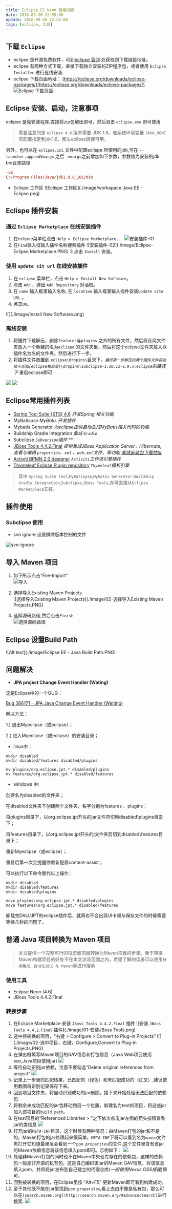 ```yaml
---
title: Eclipse EE Neon 使用说明
date: 2016-09-20 22:55:00
update: 2016-09-20 22:55:00
tags: [eclispe, 工具]
---
```


## 下载 `Eclipse`
* eclipse 是开源免费软件，可到[eclipse 官网](https://eclipse.org/) 处获取到下载链接地址。
* eclipse 有两种方式下载，直接下载独立安装的ZIP程序包，或者使用 `Eclipse Installer` 进行在线安装.
* eclipse 下载页面地址：
[https://eclipse.org/downloads/eclipse-packages/](https://eclipse.org/downloads/eclipse-packages/)
![Eclipse 下载页面](./image/下载Eclipse.png)

## Eclipse 安装、启动，注意事项

eclipse 是免安装程序,直接将zip包解压即可，然后双击 `eclipse.exe` 即可使用

>需要注意的是 `eclipse 4.6` 版本需要 JDK 1.8。若系统环境变量 `JAVA_HOME`有配置指定到jdk1.8，那么eclipse直接可用。 <br/>

另外，也可以在 `eclipse.ini` 文件中配置eclispe 所使用的jdk,可在 `--launcher.appendVmargs` 之后 `-vmargs`之前增加如下参数，参数值为安装的jdk bin目录路径

```ini
-vm
C:/Program Files/Java/jdk1.8.0_101/bin
```
* Eclispe 工作区
![Eclispe 工作区](./image/workspace Java EE - Eclipse.png)

## Eclispe 插件安装

### 通过 `Eclipse Marketplace` 在线安装插件

1. 在eclipse菜单栏点击 `Help > Eclipse Marketplace...`
![安装插件-01](./image/安装插件-01.PNG)
2. 在`Find`输入框输入插件名称搜索插件
![安装插件-02](./image/Eclipse-Eclipse Marketplace.PNG)
3 点击 `Install` 安装。

### 使用 `update sit url` 在线安装插件

1. 在 `eclipse` 菜单栏，点击 `Help > Install New Software`。
2. 点击 `Add` ，弹出 `Add Repository` 对话框。
3. 在 `name` 输入框里输入名称, 在 `location` 输入框里输入插件安装`Update site URL` 。
4. 点击`OK`。

![](./image/Install New Software.png)

### 离线安装

1. 将插件下载解压，删除`features`与`plugins` 之外的所有文件，然后将此两文件夹放入一个新建的名为`eclispe` 的文件夹里，然后将这个eclipse文件夹放入以插件名为名的文件夹。然后进行下一步。
2. 将插件文件放置到 `eclipse\dropins\`目录下，*`最终第一步解压的两个插件文件将会位于形如{eclipse根目录}\dropins\Subclipse-1.10.13-1.9.x\eclipse`的路径下* 重启eclipse即可

![](./image/离线安装插件-1.PNG)
![](./image/离线安装插件-2.PNG)

## Eclipse常用插件列表

* [Spring Tool Suite (STS) 4.6](http://dist.springsource.com/release/TOOLS/update/e4.6/)
  *开发Spring 相关功能*
* MyBatispse
  *MyBatis 开发插件*
* Mybatis Generator
  *为eclipse提供自动生成MyBatis相关代码的功能*
* Buildship Gradle Integration
  *集成 `Gradle`*
* Subclipse
  *`Subversion`插件*
  **
* [JBoss Tools 4.4.2.Final](http://download.jboss.org/jbosstools/neon/stable/updates/)
  *提供集成JBoss Application Server，Hibernate, 查看与编辑 `properties`、`xml` 、`web.xml`文件，等功能*
  *[离线安装包下载地址](http://download.jboss.org/jbosstools/static/neon/development/updates/core/)*
* [Activiti BPMN 2.0 designer](http://activiti.org/designer/update/)
  *`Activiti`工作流引擎插件*
* [Thymeleaf Eclipse Plugin repository](http://www.thymeleaf.org/eclipse-plugin-update-site/)
  *`Thymeleaf`模板引擎*

> 其中 `Spring Suite Tool`,`MyBatispse`,`Mybatis Generator`,`Buildship Gradle Integration`,`Subclipse`,`JBoss Tools`,亦可直接从`Eclipse Marketplace`安装。

## 插件使用
### Subclipse 使用

* svn ignore 设置排除版本控制的文件

![svn-ignore](./image/svn-ignore.png)

## 导入 Maven 项目

1. 如下所示点击"File-Import"<br/>
![导入](./image/01-导入Maven项目.PNG)

2. 选择导入Existing Maven Projects<br/>
![选择导入Existing Maven Projects](./image/02-选择导入Existing Maven Projects.PNG)

3. 选择源码路径,然后点击`Finish`<br/>
![选择源码路径](./image/03-选择源码路径.PNG)

## Eclipse 设置Build Path
![Alt text](./image/Eclipse EE - Java Build Path.PNG)

## 问题解决

* **JPA project Change Event Handler (Wating)**

这是Eclipse中的一个GUG：

[Bug 386171 - JPA Java Change Event Handler (Waiting)](https://bugs.eclipse.org/bugs/show_bug.cgi?id=386171)

解决方法：

1.) 退出Myeclipse（或eclipse）；

2.) 进入Myeclipse（或eclipse）的安装目录；

* linux中：

```shell
mkdir disabled
mkdir disabled/features disabled/plugins

mv plugins/org.eclipse.jpt.* disabled/plugins
mv features/org.eclipse.jpt.* disabled/features
```

* windows 中:

创建名为disabled的文件夹；

在disabled文件夹下创建两个文件夹，名字分别为features 、plugins；

将plugins目录下，以org.eclipse.jpt开头的jar文件剪切到disabled\plugins目录下；

将features目录下，以org.eclipse.jpt开头的j文件夹剪切到disabled\features目录下；

重新Myeclipse（或eclipse）；

重启后第一次会提醒你重新配置content-assist；

可以执行以下命令替代以上操作：

```shell
mkdir disabled
mkdir disabled\features
mkdir disabled\plugins

move plugins\org.eclipse.jpt.* disabled\plugins
move features\org.eclipse.jpt.* disabled\features
```


卸载完DALI/JPT的eclipse插件后，就再也不会出现UI卡顿与保存文件的时候需要等待几秒的问题了。


## 普通 Java 项目转换为 Maven 项目

> 本文提供一个完整可行的将遗留项目转换为Maven项目的步骤。至于转换Maven构建项目的好处不在本文涉及范围之内，希望了解的读者可以使用`持续集成、自动化测试 与 Maven`等进行搜索

### 使用工具

* Eclipse Neon (4.6)
* JBoss Tools 4.4.2.Final

### 转换步骤

1. 在Eclipse Marketplace 安装 `JBoss Tools 4.4.2.Final` 插件
![安装 `JBoss Tools 4.4.2.Final` 插件](./image/01-安装JBoss Tools.png)
2. 选中待转换的项目，“右键 > Configure > Convert to Plug-in Projects”
![](./image/02-选中项目，右键，Configure,Convert to Plug-in Projects.PNG)
3. 在弹出框填写Maven项目的GAV信息和打包信息（Java Web项目使用war,Java项目使用jar)
![](./image/03-填写Maven项目的GAV信息和项目打包类型.png)
4. 等待自动识别jar依赖，注意不要勾选“Delete original references from project”
![](./image/04-自动匹配jar包依赖.jpg)
5. 记录上一步里的匹配结果，已匹配的（绿色）和未匹配成功的（红叉）,建议使用截图将识别记录保存下来。
6. 回到项目文件夹，将自动识别成功的jar删除。接下来开始处理无法匹配的依赖包
7. 将剩余未成功匹配的jar包移动到另一个位置，新建名为test的项目，将这些jar加入该项目的`build path`。
8. 在test项目的“Referenced Libraries > ”之下依次点击jar左侧的箭头按钮查看jar的类信息
![](./image/05-处理无法匹配的依赖包-1.png)
9. 打开jar的`META-INF`目录，这个时候有两种情况：由Maven打包的jar和不是的。Maven打包的jar处理起来很简单，`META-INF`下将可以看到名为`maven`文件夹打开它知道最里层会看到一个`pom.properites`的文件,这个文件里含有该jar的Maven依赖信息将该信息填入pom即可。示例如下：
![](./image/07-Maven构建的jar-1.png)
10. 处理非Maven打包的同时也不在Maven中央仓库存在的依赖包，这样的依赖包一般是非开源的私有包。这是自己编织该jar的Maven GAV信息，将该信息填入pom，并将将jar发布到自己建立的代理仓库(*一般使用Nexus OSS搭建*)即可。
11. 回到被转换的项目，在Eclipse里按 “Alt+F5” 更新Maven即可看到构建成功。
12. 至于其他既不能在jar里找到`pom.properites`,看上去由不像是私有包，那么可以在`[search.maven.org](http://search.maven.org/#advancedsearch)`进行搜索.
![](./image/8.其他.png)
